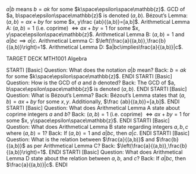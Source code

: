 $a | b$ means $b = ak$ for some $k\space\epsilon\space\mathbb{z}$.
GCD of $a, b\space\epsilon\space\mathbb{z}$ is denoted $(a, b)$.
Bézout’s Lemma: $(a, b) = ax + by$ for some $x, y\frac {ab}{(a,b)}=[a,b]$.
Arithmetical Lemma A: $(a, b) = 1$ (i.e. coprime) $\iff ax + by = 1$ for some $x, y\space\epsilon\space\mathbb{z}$.
Arithmetical Lemma B: $(a, b) = 1$ and $a | bc \implies a | c$.
Arithmetical Lemma C: $\left(\frac{a}{(a,b)},\frac{b}{(a,b)}\right)=1$.
Arithmetical Lemma D: $a|bc\implies\frac{a}{(a,b)}|c$.

TARGET DECK
MTH1001 Algebra

STARTI [Basic] Question: What does the notation $a | b$ mean? Back: $b = ak$ for some $k\space\epsilon\space\mathbb{z}$. <!--ID: 1697625067126--> ENDI
STARTI [Basic] Question: How is the GCD of $a$ and $b$ denoted? Back: The GCD of $a, b\space\epsilon\space\mathbb{z}$ is denoted $(a, b)$. <!--ID: 1697625067149--> ENDI
STARTI [Basic] Question: What is Bézout’s Lemma? Back: Bézout’s Lemma states that $(a, b) = ax + by$ for some $x, y$. Additionally, $\frac {ab}{(a,b)}=[a,b]$. <!--ID: 1697625067168--> ENDI
STARTI [Basic] Question: What does Arithmetical Lemma A state about coprime integers $a$ and $b$? Back: $(a, b) = 1$ (i.e. coprime) $\iff ax + by = 1$ for some $x, y\space\epsilon\space\mathbb{z}$. <!--ID: 1697625067185--> ENDI
STARTI [Basic] Question: What does Arithmetical Lemma B state regarding integers $a, b, c$ where $(a, b) = 1$? Back: If $(a, b) = 1$ and $a | bc$, then $a | c$. <!--ID: 1697625067202--> ENDI
STARTI [Basic] Question: What is the relation between $\frac{a}{(a,b)}$ and $\frac{b}{(a,b)}$ as per Arithmetical Lemma C? Back: $\left(\frac{a}{(a,b)},\frac{b}{(a,b)}\right)=1$. <!--ID: 1697625067219--> ENDI
STARTI [Basic] Question: What does Arithmetical Lemma D state about the relation between $a, b,$ and $c$? Back: If $a|bc$, then $\frac{a}{(a,b)}|c$. <!--ID: 1697625067235--> ENDI